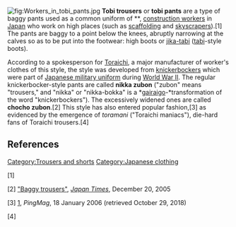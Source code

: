 ![](Workers_in_tobi_pants.jpg "fig:Workers_in_tobi_pants.jpg") **Tobi
trousers** or **tobi pants** are a type of baggy pants used as a common
uniform of **, [construction workers](construction_worker "wikilink") in
[Japan](Japan "wikilink") who work on high places (such as
[scaffolding](scaffolding "wikilink") and
[skyscrapers](skyscraper "wikilink")).[1] The pants are baggy to a point
below the knees, abruptly narrowing at the calves so as to be put into
the footwear: high boots or [jika-tabi](jika-tabi "wikilink")
([tabi](tabi "wikilink")-style boots).

According to a spokesperson for [Toraichi](Toraichi "wikilink"), a major
manufacturer of worker's clothes of this style, the style was developed
from [knickerbockers](knickerbockers_(clothing) "wikilink") which were
part of [Japanese military
uniform](Uniforms_of_the_Imperial_Japanese_Army "wikilink") during
[World War II](World_War_II "wikilink"). The regular knickerbocker-style
pants are called **nikka zubon** ("zubon" means "trousers," and "nikka"
or "nikka-bokka" is a *[gairaigo](gairaigo "wikilink")-*transformation
of the word "knickerbockers"). The excessively widened ones are called
**chocho zubon**.[2] This style has also entered popular fashion,[3] as
evidenced by the emergence of *toramani* ("Toraichi maniacs"), die-hard
fans of Toraichi trousers.[4]

## References

[Category:Trousers and shorts](Category:Trousers_and_shorts "wikilink")
[Category:Japanese clothing](Category:Japanese_clothing "wikilink")

[1]

[2] ["Baggy
trousers"](http://search.japantimes.co.jp/cgi-bin/ek20051220wh.html),
*[Japan Times](Japan_Times "wikilink")*, December 20, 2005

[3] [1](https://web.archive.org/web/20150103025221/http://pingmag.jp/2006/01/18/construction-worker-fashion/),
*PingMag*, 18 January 2006 (retrieved October 29, 2018)

[4]